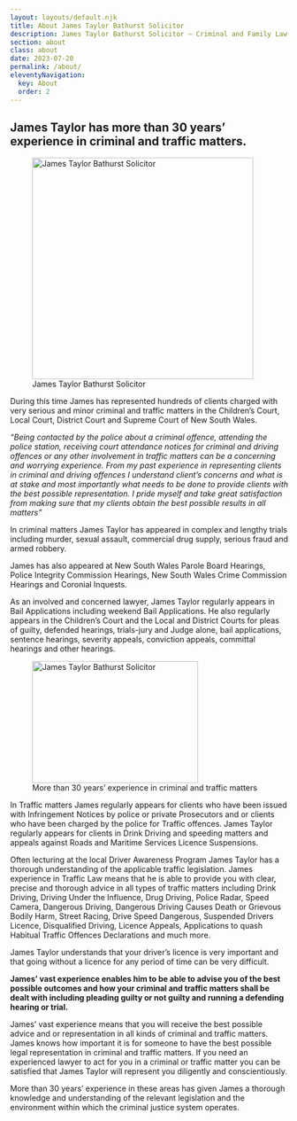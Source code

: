 ```yaml
---
layout: layouts/default.njk
title: About James Taylor Bathurst Solicitor
description: James Taylor Bathurst Solicitor – Criminal and Family Law Lawyer offering specialist advice and or representation in Criminal and Family Law matters and services in all areas of law including Conveyancing, Wills Probate and Administration.
section: about
class: about
date: 2023-07-20
permalink: /about/
eleventyNavigation:
  key: About
  order: 2
---
```




## James Taylor has more than 30 years’ experience in criminal and traffic matters. ## 

<figure class="imageright"><img title="James Taylor Bathurst Solicitor" src="https://ik.imagekit.io/webtactics/jamestaylorsolicitor/img/james-taylor.jpg" alt="James Taylor Bathurst Solicitor" width="400px" height="400px">
<figcaption>James Taylor Bathurst Solicitor</figcaption>
</figure>

During this time James has represented hundreds of clients charged with very serious and minor criminal and traffic matters in the Children’s Court, Local Court, District Court and Supreme Court of New South Wales.

*“Being contacted by the police about a criminal offence, attending the police station, receiving court attendance notices for criminal and driving offences or any other involvement in traffic matters can be a concerning and worrying experience. From my past experience in representing clients in criminal and driving offences I understand client’s concerns and what is at stake and most importantly what needs to be done to provide clients with the best possible representation. I pride myself and take great satisfaction from making sure that my clients obtain the best possible results in all matters”*


In criminal matters James Taylor has appeared in complex and lengthy trials including murder, sexual assault, commercial drug supply, serious fraud and armed robbery. 

James has also appeared at New South Wales Parole Board Hearings, Police Integrity Commission Hearings, New South Wales Crime Commission Hearings and Coronial Inquests. 

As an involved and concerned lawyer, James Taylor regularly appears in Bail Applications including weekend Bail Applications. He also regularly appears in the Children’s Court and the Local and District Courts for pleas of guilty, defended hearings, trials-jury and Judge alone, bail applications, sentence hearings, severity appeals, conviction appeals, committal hearings and other hearings.
<figure class="imageright"><img title="James Taylor Bathurst Solicitor" src="https://ik.imagekit.io/webtactics/jamestaylorsolicitor/img/police-600x439.jpg" alt="James Taylor Bathurst Solicitor" width="300px" height="220px">
<figcaption>More than 30 years’ experience in criminal and traffic matters</figcaption>
</figure>
In Traffic matters James regularly appears for clients who have been issued with Infringement Notices by police or private Prosecutors and or clients who have been charged by the police for Traffic offences. James Taylor regularly appears for clients in Drink Driving and speeding matters and appeals against Roads and Maritime Services Licence Suspensions.

Often lecturing at the local Driver Awareness Program James Taylor has a thorough understanding of the applicable traffic legislation. James experience in Traffic Law means that he is able to provide you with clear, precise and thorough advice in all types of traffic matters including Drink Driving, Driving Under the Influence, Drug Driving, Police Radar, Speed Camera, Dangerous Driving, Dangerous Driving Causes Death or Grievous Bodily Harm, Street Racing, Drive Speed Dangerous, Suspended Drivers Licence, Disqualified Driving, Licence Appeals, Applications to quash Habitual Traffic Offences Declarations and much more. 

James Taylor understands that your driver’s licence is very important and that going without a licence for any period of time can be very difficult.
 
**James’ vast experience enables him to be able to advise you of the best possible outcomes and how your criminal and traffic matters shall be dealt with including pleading guilty or not guilty and running a defending hearing or trial.**

James’ vast experience means that you will receive the best possible advice and or representation in all kinds of criminal and traffic matters. James knows how important it is for someone to have the best possible legal representation in criminal and traffic matters. 
If you need an experienced lawyer to act for you in a criminal or traffic matter you can be satisfied that James Taylor will represent you diligently and conscientiously. 

More than 30 years’ experience in these areas has given James a thorough knowledge and understanding of the relevant legislation and the environment within which the criminal justice system operates.
